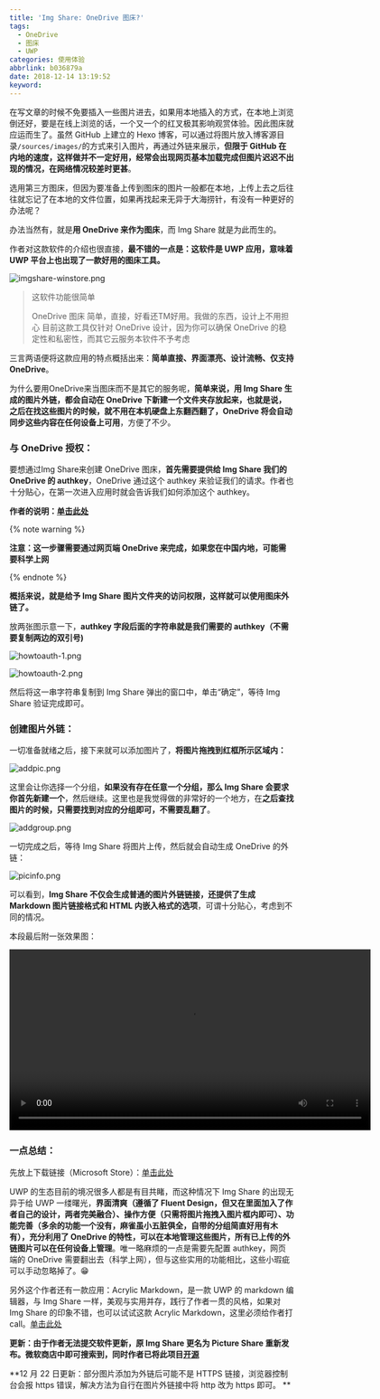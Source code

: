 ```yaml
---
title: 'Img Share: OneDrive 图床?'
tags:
  - OneDrive
  - 图床
  - UWP
categories: 使用体验
abbrlink: b036879a
date: 2018-12-14 13:19:52
keyword:
---
```


在写文章的时候不免要插入一些图片进去，如果用本地插入的方式，在本地上浏览倒还好，要是在线上浏览的话，一个又一个的红叉极其影响观赏体验。因此图床就应运而生了。虽然 GitHub 上建立的 Hexo 博客，可以通过将图片放入博客源目录`/sources/images/`的方式来引入图片，再通过外链来展示，**但限于 GitHub 在内地的速度，这样做并不一定好用，经常会出现网页基本加载完成但图片迟迟不出现的情况，在网络情况较差时更甚**。<!--more-->  

选用第三方图床，但因为要准备上传到图床的图片一般都在本地，上传上去之后往往就忘记了在本地的文件位置，如果再找起来无异于大海捞针，有没有一种更好的办法呢？  

办法当然有，就是**用 OneDrive 来作为图床**，而 Img Share 就是为此而生的。  

作者对这款软件的介绍也很直接，**最不错的一点是：这软件是 UWP 应用，意味着 UWP 平台上也出现了一款好用的图床工具。**  

![imgshare-winstore.png](https://storage.live.com/items/5582C1D07E2893FB!83088?authkey=APiqr1tjl5KIc1Q "Img Share的宣传图，很心动有木有？")  

> 这软件功能很简单
> 
> OneDrive 图床
> 简单，直接，好看还TM好用。我做的东西，设计上不用担心
> 目前这款工具仅针对 OneDrive 设计，因为你可以确保 OneDrive 的稳定性和私密性，而其它云服务本钦件不予考虑

三言两语便将这款应用的特点概括出来：**简单直接、界面漂亮、设计流畅、仅支持 OneDrive**。  

为什么要用OneDrive来当图床而不是其它的服务呢，**简单来说，用 Img Share 生成的图片外链，都会自动在 OneDrive 下新建一个文件夹存放起来，也就是说，之后在找这些图片的时候，就不用在本机硬盘上东翻西翻了，OneDrive 将会自动同步这些内容在任何设备上可用**，方便了不少。  

### 与 OneDrive 授权：

要想通过Img&nbsp;Share来创建 OneDrive 图床，**首先需要提供给 Img Share 我们的 OneDrive 的 authkey**，OneDrive 通过这个 authkey 来验证我们的请求。作者也十分贴心，在第一次进入应用时就会告诉我们如何添加这个 authkey。  

**作者的说明：[单击此处](https://blog.richasy.cn/document/basic/onedrive_authkey.html)**  

{% note warning %}  

**注意：这一步骤需要通过网页端 OneDrive 来完成，如果您在中国内地，可能需要科学上网**

{% endnote %}  

**概括来说，就是给予 Img Share 图片文件夹的访问权限，这样就可以使用图床外链了。**  

放两张图示意一下，**authkey 字段后面的字符串就是我们需要的 authkey（不需要复制两边的双引号)**

![howtoauth-1.png](https://storage.live.com/items/5582C1D07E2893FB!83090?authkey=APiqr1tjl5KIc1Q "注意红框标注的位置")

![howtoauth-2.png](https://storage.live.com/items/5582C1D07E2893FB!83084?authkey=APiqr1tjl5KIc1Q "画红线的地方，authkey=之后的一串字符就是我们需要的authkey")  

然后将这一串字符串复制到 Img Share 弹出的窗口中，单击“确定”，等待 Img Share 验证完成即可。  

### 创建图片外链：

一切准备就绪之后，接下来就可以添加图片了，**将图片拖拽到红框所示区域内：**  

![addpic.png](https://storage.live.com/items/5582C1D07E2893FB!83086?authkey=APiqr1tjl5KIc1Q)  

这里会让你选择一个分组，**如果没有存在任意一个分组，那么 Img Share 会要求你首先新建一个**，然后继续。这里也是我觉得做的非常好的一个地方，在**之后查找图片的时候，只需要找到对应的分组即可，不需要乱翻了**。  

![addgroup.png](https://storage.live.com/items/5582C1D07E2893FB!83085?authkey=APiqr1tjl5KIc1Q "在输入框内输入分组名称")  

一切完成之后，等待 Img Share 将图片上传，然后就会自动生成 OneDrive 的外链：  

![picinfo.png](https://storage.live.com/items/5582C1D07E2893FB!83087?authkey=APiqr1tjl5KIc1Q "支持普通链接、Markdown链接和HTML嵌入")  

可以看到，**Img Share 不仅会生成普通的图片外链链接，还提供了生成 Markdown 图片链接格式和 HTML 内嵌入格式的选项**，可谓十分贴心，考虑到不同的情况。  

本段最后附一张效果图：  

<video src="https://t1.aixinxi.net/o_1cvhe8et71thc8ap1qae256861a.mp4" controls="controls" class="video-container" width="640px">如果看到此消息，这说明您的浏览器需要更新一下下以便支持HTML5了🙃</video>  

### 一点总结：

先放上下载链接（Microsoft Store）：[单击此处](https://www.microsoft.com/zh-cn/p/img-share/9ncxnz52g9q8?activetab=pivot:overviewtab)

UWP 的生态目前的境况很多人都是有目共睹，而这种情况下 Img Share 的出现无异于给 UWP 一缕曙光，**界面清爽（遵循了 Fluent Design，但又在里面加入了作者自己的设计，两者完美融合）、操作方便（只需将图片拖拽入图片框内即可）、功能完善（多余的功能一个没有，麻雀虽小五脏俱全，自带的分组简直好用有木有），充分利用了 OneDrive 的特性，可以在本地管理这些图片，所有已上传的外链图片可以在任何设备上管理**。唯一略麻烦的一点是需要先配置  authkey，网页端的 OneDrive 需要翻出去（科学上网），但与这些实用的功能相比，这些小瑕疵可以手动忽略掉了。😁    

另外这个作者还有一款应用：Acrylic&nbsp;Markdown，是一款 UWP 的 markdown 编辑器，与 Img Share 一样，美观与实用并存，践行了作者一贯的风格，如果对 Img Share 的印象不错，也可以试试这款 Acrylic Markdown，这里必须给作者打 call。[单击此处](https://www.microsoft.com/zh-cn/p/acrylic-markdown/9mx0mgjmjnbj?cid=msft_web_chart&activetab=pivot%3Areviewstab)   

**更新：由于作者无法提交软件更新，原 Img Share 更名为 Picture Share 重新发布。微软商店中即可搜索到，同时作者已将此项目[开源](https://github.com/Richasy/Img-Share?files=1)**  

**12 月 22 日更新：部分图片添加为外链后可能不是 HTTPS 链接，浏览器控制台会报 https 错误，解决方法为自行在图片外链接中将 http 改为 https 即可。 **  

<head><script defer src="https://use.fontawesome.com/releases/v5.5.0/js/all.js"></script><script defer src="https://use.fontawesome.com/releases/v5.5.0/js/v4-shims.js"></script> </head> <link rel="stylesheet" href="https://use.fontawesome.com/releases/v5.5.0/css/all.css"><!-- AddToAny BEGIN --><div class="a2a_kit a2a_kit_size_32 a2a_default_style"><a class="a2a_button_facebook"></a><a class="a2a_button_twitter"></a><a class="a2a_button_wechat"></a><a class="a2a_button_sina_weibo"></a><a class="a2a_button_douban"></a><a class="a2a_button_copy_link"></a></div><script async src="https://static.addtoany.com/menu/page.js"></script><!-- AddToAny END -->
